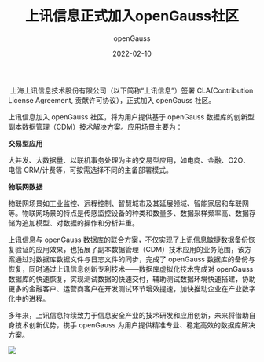 ﻿---
title: ' 上讯信息正式加入openGauss社区'
date: '2022-02-10'
tags: ['theme']
banner: '/category/news/2022-02-10/banner.png'
category: 'news'
author: 'openGauss'
summary: '上讯信息签署CLA，正式加入openGauss社区'
---

​ 上海上讯信息技术股份有限公司（以下简称“上讯信息”）签署 CLA(Contribution License Agreement, 贡献许可协议），正式加入 openGauss 社区。

上讯信息加入 openGauss 社区，将为用户提供基于 openGauss 数据库的创新型副本数据管理（CDM）技术解决方案。应用场景主要为：

**交易型应用**

大并发、大数据量、以联机事务处理为主的交易型应用，如电商、金融、O2O、电信 CRM/计费等，可按需选择不同的主备部署模式。

**物联网数据**

物联网场景如工业监控、远程控制、智慧城市及其延展领域、智能家居和车联网等。物联网场景的特点是传感监控设备的种类和数量多、数据采样频率高、数据存储为追加模型、对数据的操作和分析并重。

上讯信息与 openGauss 数据库的联合方案，不仅实现了上讯信息敏捷数据备份恢复验证的应用效果，也拓展了副本数据管理（CDM）技术应用的业务范围，该方案通过对数据库数据文件与日志文件的同步，完成了 openGauss 数据库的备份与恢复，同时通过上讯信息创新专利技术——数据库虚拟化技术完成对 openGauss 数据库的快速恢复，实现测试数据的快速交付，辅助测试数据环境快速搭建，协助更多的金融客户、运营商客户在开发测试环节增效提速，加快推动企业在产业数字化中的进程。

多年来，上讯信息持续致力于信息安全产业的技术研发和应用创新，未来将借助自身技术创新优势，携手 openGauss 为用户提供精准专业、稳定高效的数据库解决方案。

<img src="/zh/news/2022-02-10/图片1.png" >
